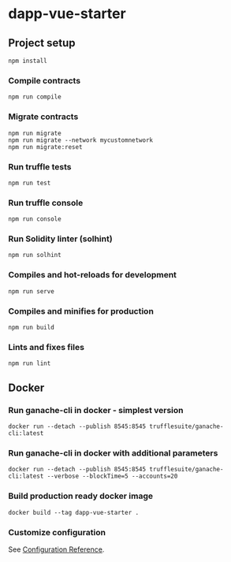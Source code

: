 # dapp-vue-starter

## Project setup

```
npm install
```

### Compile contracts

```
npm run compile
```

### Migrate contracts

```
npm run migrate
npm run migrate --network mycustomnetwork
npm run migrate:reset
```

### Run truffle tests

```
npm run test
```

### Run truffle console

```
npm run console
```

### Run Solidity linter (solhint)

```
npm run solhint
```

### Compiles and hot-reloads for development

```
npm run serve
```

### Compiles and minifies for production

```
npm run build
```

### Lints and fixes files

```
npm run lint
```

## Docker

### Run ganache-cli in docker - simplest version

```
docker run --detach --publish 8545:8545 trufflesuite/ganache-cli:latest
```

### Run ganache-cli in docker with additional parameters

```
docker run --detach --publish 8545:8545 trufflesuite/ganache-cli:latest --verbose --blockTime=5 --accounts=20
```

### Build production ready docker image

```
docker build --tag dapp-vue-starter .
```

### Customize configuration

See [Configuration Reference](https://cli.vuejs.org/config/).
